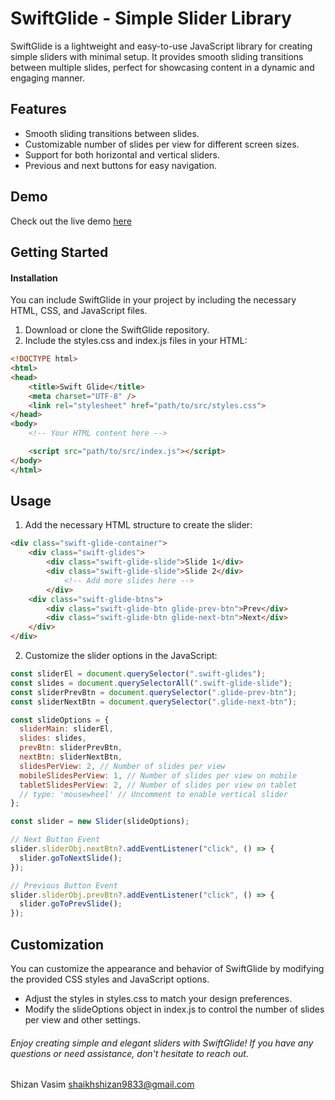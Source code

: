 # SwiftGlide - Simple Slider Library
SwiftGlide is a lightweight and easy-to-use JavaScript library for creating simple sliders with minimal setup. It provides smooth sliding transitions between multiple slides, perfect for showcasing content in a dynamic and engaging manner.
## Features
* Smooth sliding transitions between slides.
* Customizable number of slides per view for different screen sizes.
* Support for both horizontal and vertical sliders.
* Previous and next buttons for easy navigation.
## Demo
Check out the live demo
[here]([https://www.google.com](https://therealshizan.github.io/SwiftGlide/))
## Getting Started
#### Installation
You can include SwiftGlide in your project by including the necessary HTML, CSS, and JavaScript files.
1. Download or clone the SwiftGlide repository.
2. Include the styles.css and index.js files in your HTML:
```html
<!DOCTYPE html>
<html>
<head>
    <title>Swift Glide</title>
    <meta charset="UTF-8" />
    <link rel="stylesheet" href="path/to/src/styles.css">
</head>
<body>
    <!-- Your HTML content here -->

    <script src="path/to/src/index.js"></script>
</body>
</html>
```
## Usage
1. Add the necessary HTML structure to create the slider:
```html
<div class="swift-glide-container">
    <div class="swift-glides">
        <div class="swift-glide-slide">Slide 1</div>
        <div class="swift-glide-slide">Slide 2</div>
            <!-- Add more slides here -->
        </div>
    <div class="swift-glide-btns">
        <div class="swift-glide-btn glide-prev-btn">Prev</div>
        <div class="swift-glide-btn glide-next-btn">Next</div>
    </div>
</div>
```
2. Customize the slider options in the JavaScript:
```javascript
const sliderEl = document.querySelector(".swift-glides");
const slides = document.querySelectorAll(".swift-glide-slide");
const sliderPrevBtn = document.querySelector(".glide-prev-btn");
const sliderNextBtn = document.querySelector(".glide-next-btn");

const slideOptions = {
  sliderMain: sliderEl,
  slides: slides,
  prevBtn: sliderPrevBtn,
  nextBtn: sliderNextBtn,
  slidesPerView: 2, // Number of slides per view
  mobileSlidesPerView: 1, // Number of slides per view on mobile
  tabletSlidesPerView: 2, // Number of slides per view on tablet
  // type: 'mousewheel' // Uncomment to enable vertical slider
};

const slider = new Slider(slideOptions);

// Next Button Event
slider.sliderObj.nextBtn?.addEventListener("click", () => {
  slider.goToNextSlide();
});

// Previous Button Event
slider.sliderObj.prevBtn?.addEventListener("click", () => {
  slider.goToPrevSlide();
});
```
## Customization
You can customize the appearance and behavior of SwiftGlide by modifying the provided CSS styles and JavaScript options.
* Adjust the styles in styles.css to match your design preferences.
* Modify the slideOptions object in index.js to control the number of slides per view and other settings.

###### Enjoy creating simple and elegant sliders with SwiftGlide! If you have any questions or need assistance, don't hesitate to reach out.
Shizan Vasim
shaikhshizan9833@gmail.com
